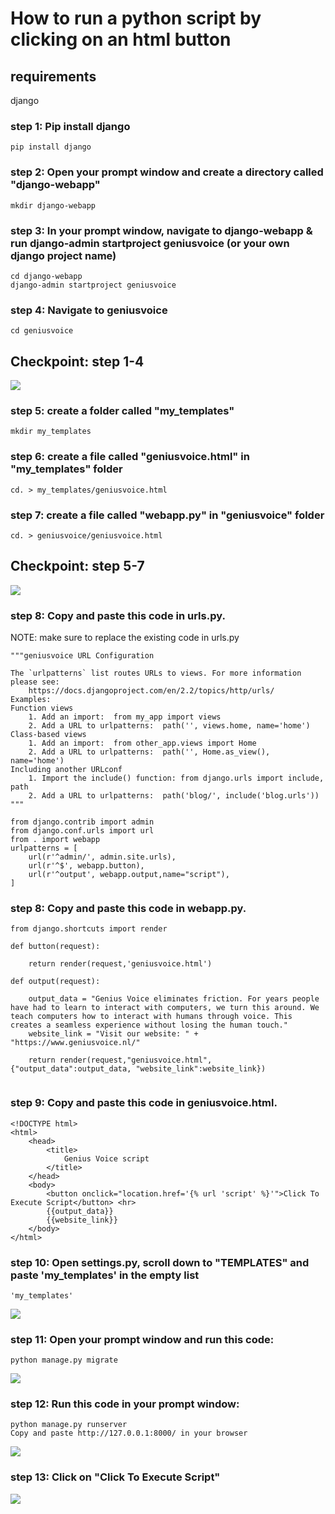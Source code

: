 # How to run a python script by clicking on an html button

## requirements 
django

### step 1: Pip install django
```
pip install django
```

### step 2: Open your prompt window and create a directory called "django-webapp"
```
mkdir django-webapp
```

### step 3: In your prompt window, navigate to django-webapp & run django-admin startproject geniusvoice (or your own django project name)
```
cd django-webapp
django-admin startproject geniusvoice
```

### step 4: Navigate to geniusvoice
```
cd geniusvoice
```

## Checkpoint: step 1-4

![](anaconda_prompt.PNG)


### step 5: create a folder called "my_templates"
```
mkdir my_templates
```

### step 6: create a file called "geniusvoice.html" in "my_templates" folder
```
cd. > my_templates/geniusvoice.html
```

### step 7: create a file called "webapp.py" in "geniusvoice" folder
```
cd. > geniusvoice/geniusvoice.html
```

## Checkpoint: step 5-7

![](anaconda_prompt_2.PNG)

### step 8: Copy and paste this code in urls.py. 

NOTE: make sure to replace the existing code in urls.py

```
"""geniusvoice URL Configuration

The `urlpatterns` list routes URLs to views. For more information please see:
    https://docs.djangoproject.com/en/2.2/topics/http/urls/
Examples:
Function views
    1. Add an import:  from my_app import views
    2. Add a URL to urlpatterns:  path('', views.home, name='home')
Class-based views
    1. Add an import:  from other_app.views import Home
    2. Add a URL to urlpatterns:  path('', Home.as_view(), name='home')
Including another URLconf
    1. Import the include() function: from django.urls import include, path
    2. Add a URL to urlpatterns:  path('blog/', include('blog.urls'))
"""

from django.contrib import admin
from django.conf.urls import url
from . import webapp
urlpatterns = [
    url(r'^admin/', admin.site.urls),
    url(r'^$', webapp.button),
    url(r'^output', webapp.output,name="script"),
]
```
### step 8: Copy and paste this code in webapp.py. 

```
from django.shortcuts import render

def button(request):

    return render(request,'geniusvoice.html')

def output(request):
    
    output_data = "Genius Voice eliminates friction. For years people have had to learn to interact with computers, we turn this around. We teach computers how to interact with humans through voice. This creates a seamless experience without losing the human touch."
    website_link = "Visit our website: " + "https://www.geniusvoice.nl/"
    
    return render(request,"geniusvoice.html",{"output_data":output_data, "website_link":website_link})
    
```

### step 9: Copy and paste this code in geniusvoice.html. 
```
<!DOCTYPE html>
<html>
    <head>
        <title>
            Genius Voice script
        </title>
    </head>
    <body>
        <button onclick="location.href='{% url 'script' %}'">Click To Execute Script</button> <hr>
        {{output_data}}
        {{website_link}}
    </body>
</html>
```

### step 10: Open settings.py, scroll down to "TEMPLATES" and paste 'my_templates' in the empty list

```
'my_templates'

```
![](settings_DIRS.PNG)

### step 11: Open your prompt window and run this code:

```
python manage.py migrate

```
![](anaconda_prompt_4.PNG)
### step 12: Run this code in your prompt window:

```
python manage.py runserver
Copy and paste http://127.0.0.1:8000/ in your browser
```
![](anaconda_prompt_5.PNG)

### step 13: Click on "Click To Execute Script"

![](click_button.PNG)
